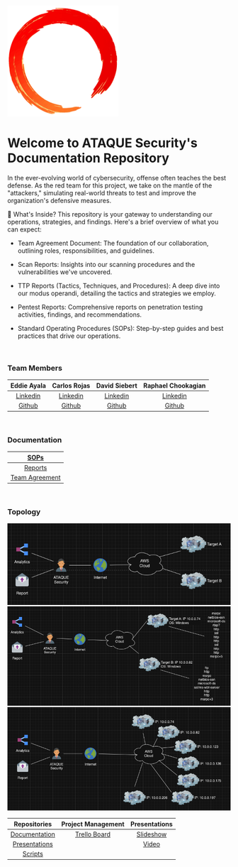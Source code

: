 <!-- ![Logo](./assets/ring.png) -->
<img src="./assets/ring.png" width="250">

# Welcome to ATAQUE Security's Documentation Repository

In the ever-evolving world of cybersecurity, offense often teaches the best defense. As the red team for this project, we take on the mantle of the "attackers," simulating real-world threats to test and improve the organization's defensive measures.

📖 What's Inside?
This repository is your gateway to understanding our operations, strategies, and findings. Here's a brief overview of what you can expect:

* Team Agreement Document: The foundation of our collaboration, outlining roles, responsibilities, and guidelines.

* Scan Reports: Insights into our scanning procedures and the vulnerabilities we've uncovered.

* TTP Reports (Tactics, Techniques, and Procedures): A deep dive into our modus operandi, detailing the tactics and strategies we employ.

* Pentest Reports: Comprehensive reports on penetration testing activities, findings, and recommendations.

* Standard Operating Procedures (SOPs): Step-by-step guides and best practices that drive our operations.

<br>

### Team Members

| Eddie Ayala | Carlos Rojas | David Siebert | Raphael Chookagian |
|:----------------------:|:-----------------------:|:----------------------:|:----------------------:|
| [Linkedin](https://www.linkedin.com/in/robert-gillespie-420918272//) | [Linkedin](http://linkedin.com/in/dustinhaggett/) | [Linkedin](http://www.linkedin.com/in/marcelotc) | [Linkedin](https://www.linkedin.com/in/raphaelchookagian/) |
| [Github](https://github.com/Puyallup253) | [Github](https://github.com/dustinhaggett/) | [Github](https://github.com/mtc2434) | [Github](https://github.com/cesarderio) |

<br>

### Documentation

| [SOPs](./SOPs/) |
|:-----------------------:|
|  [Reports](https://github.com/ATAQUE-Security/Documentation/blob/main/Reports) |
| [Team Agreement](https://github.com/ATAQUE-Security/Documentation/blob/main/Team_Documents/Team_Agreement.md) |

<br>

### Topology

<img src="./assets/BaseTop.png" width="550">

<img src="./assets/NmapTop.png" width="550">

<img src="./assets/RevisedTop.png" width="550">

<!-- <br>

### Presentations

[Slideshow Presentation](https://docs.google.com/presentation/d/1U0U4HkPjTmjLndgIuii9MQT_2FryvEBxZkBfMfatCgU/edit?usp=sharing)

[Video]()

<br>

### Project Management

[Trello Board](https://trello.com/b/q4cb2rJl/401d8rt1)

<br>

### Repositories

[Documentation](https://github.com/ATAQUE-Security/Documentation)

[Presentations](https://github.com/ATAQUE-Security/Presentations)

[Scripts](https://github.com/ATAQUE-Security/Scripts) -->

<br>

| Repositories | Project Management | Presentations |
|:----------------------:|:-----------------------:|:----------------------:|
| [Documentation](https://github.com/ATAQUE-Security/Documentation) | [Trello Board](https://trello.com/b/q4cb2rJl/401d8rt1) | [Slideshow](https://docs.google.com/presentation/d/1U0U4HkPjTmjLndgIuii9MQT_2FryvEBxZkBfMfatCgU/edit?usp=sharing) |
| [Presentations](https://github.com/ATAQUE-Security/Presentations) | | [Video]() |
| [Scripts](https://github.com/ATAQUE-Security/Scripts) | | |
